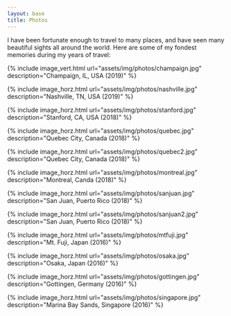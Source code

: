 ```yaml
---
layout: base
title: Photos
---
```

I have been fortunate enough to travel to many places, and have seen many beautiful sights all around the world. Here are some of my fondest memories during my years of travel:

{% include image_vert.html url="assets/img/photos/champaign.jpg" description="Champaign, IL, USA (2019)" %}

{% include image_horz.html url="assets/img/photos/nashville.jpg" description="Nashville, TN, USA (2019)" %}

{% include image_horz.html url="assets/img/photos/stanford.jpg" description="Stanford, CA, USA (2018)" %}

{% include image_horz.html url="assets/img/photos/quebec.jpg" description="Quebec City, Canada (2018)" %}

{% include image_horz.html url="assets/img/photos/quebec2.jpg" description="Quebec City, Canada (2018)" %}

{% include image_horz.html url="assets/img/photos/montreal.jpg" description="Montreal, Canda (2018)" %}

{% include image_horz.html url="assets/img/photos/sanjuan.jpg" description="San Juan, Puerto Rico (2018)" %}

{% include image_horz.html url="assets/img/photos/sanjuan2.jpg" description="San Juan, Puerto Rico (2018)" %}

{% include image_horz.html url="assets/img/photos/mtfuji.jpg" description="Mt. Fuji, Japan (2016)" %}

{% include image_horz.html url="assets/img/photos/osaka.jpg" description="Osaka, Japan (2016)" %}

{% include image_horz.html url="assets/img/photos/gottingen.jpg" description="Gottingen, Germany (2016)" %}

{% include image_horz.html url="assets/img/photos/singapore.jpg" description="Marina Bay Sands, Singapore (2016)" %}
